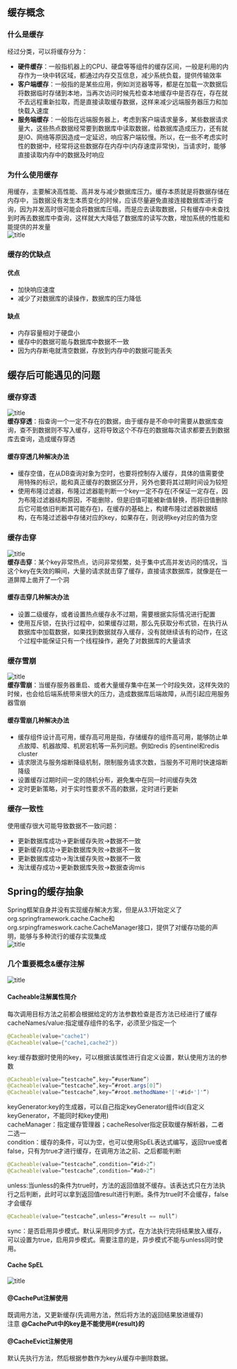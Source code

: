 ## 缓存概念  
### 什么是缓存
经过分类，可以将缓存分为：  
+ **硬件缓存**：一般指机器上的CPU、硬盘等等组件的缓存区间，一般是利用的内存作为一块中转区域，都通过内存交互信息，减少系统负载，提供传输效率  
+ **客户端缓存**：一般指的是某些应用，例如浏览器等等，都是在加载一次数据后将数据临时存储到本地，当再次访问时候先检查本地缓存中是否存在，存在就不去远程重新拉取，而是直接读取缓存数据，这样来减少远端服务器压力和加快载入速度  
+ **服务端缓存**：一般指在远端服务器上，考虑到客户端请求量多，某些数据请求量大，这些热点数据经常要到数据库中读取数据，给数据库造成压力，还有就是IO、网络等原因造成一定延迟，响应客户端较慢。所以，在一些不考虑实时性的数据中，经常将这些数据存在内存中(内存速度非常快)，当请求时，能够直接读取内存中的数据及时响应  
### 为什么使用缓存  
用缓存，主要解决高性能、高并发与减少数据库压力。缓存本质就是将数据存储在内存中，当数据没有发生本质变化的时候，应该尽量避免直接连接数据库进行查询，因为并发高时很可能会将数据库压塌，而是应去读取数据，只有缓存中未查找到时再去数据库中查询，这样就大大降低了数据库的读写次数，增加系统的性能和能提供的并发量  
![title](https://raw.githubusercontent.com/liujinxi931204/image/master/gitnote/2020/11/30/1606724988682-1606724988733.png)  
### 缓存的优缺点  
#### 优点  
+ 加快响应速度  
+ 减少了对数据库的读操作，数据库的压力降低  
#### 缺点  
+ 内存容量相对于硬盘小  
+ 缓存中的数据可能与数据库中数据不一致  
+ 因为内存断电就清空数据，存放到内存中的数据可能丢失  
## 缓存后可能遇见的问题  
### 缓存穿透  
![title](https://raw.githubusercontent.com/liujinxi931204/image/master/gitnote/2020/11/30/1606725860708-1606725860711.png)  
**缓存穿透**：指查询一个一定不存在的数据，由于缓存是不命中时需要从数据库查询，查不到数据则不写入缓存，这将导致这个不存在的数据每次请求都要去到数据库去查询，造成缓存穿透  
#### 缓存穿透几种解决办法  
+ 缓存空值，在从DB查询对象为空时，也要将控制存入缓存，具体的值需要使用特殊的标识，能和真正缓存的数据区分开，另外也要将其过期时间设为较短  
+ 使用布隆过滤器，布隆过滤器能判断一个key一定不存在(不保证一定存在，因为布隆过滤器结构原因，不能删除，但是旧值可能被新值替换，而将旧值删除后它可能依旧判断其可能存在)，在缓存的基础上，构建布隆过滤器数据结构，在布隆过滤器中存储对应的key，如果存在，则说明key对应的值为空  
### 缓存击穿  
![title](https://raw.githubusercontent.com/liujinxi931204/image/master/gitnote/2020/11/30/1606726327408-1606726327410.png)  
**缓存击穿**：某个key非常热点，访问非常频繁，处于集中式高并发访问的情况，当这个key在失效的瞬间，大量的请求就击穿了缓存，直接请求数据库，就像是在一道屏障上凿开了一个洞  
#### 缓存击穿几种解决办法  
+ 设置二级缓存，或者设置热点缓存永不过期，需要根据实际情况进行配置  
+ 使用互斥锁，在执行过程中，如果缓存过期，那么先获取分布式锁，在执行从数据库中加载数据，如果找到数据就存入缓存，没有就继续该有的动作，在这个过程中能保证只有一个线程操作，避免了对数据库的大量请求  
### 缓存雪崩  
![title](https://raw.githubusercontent.com/liujinxi931204/image/master/gitnote/2020/11/30/1606726885946-1606726885947.png)  
**缓存雪崩**：当缓存服务器重启、或者大量缓存集中在某一个时段失效，这样失效的时候，也会给后端系统带来很大的压力，造成数据库后端故障，从而引起应用服务器雪崩  
#### 缓存雪崩几种解决办法  
+ 缓存组件设计高可用，缓存高可用是指，存储缓存的组件高可用，能够防止单点故障、机器故障、机房宕机等一系列问题。例如redis 的sentinel和redis cluster  
+ 请求限流与服务熔断降级机制，限制服务请求次数，当服务不可用时快速熔断降级  
+ 设置缓存过期时间一定的随机分布，避免集中在同一时间缓存失效  
+ 定时更新策略，对于实时性要求不高的数据，定时进行更新  
### 缓存一致性  
使用缓存很大可能导致数据不一致问题：  
+ 更新数据库成功->更新缓存失败->数据不一致  
+ 更新缓存成功->更新数据库失败->数据不一致  
+ 更新数据库成功->淘汰缓存失败->数据不一致  
+ 淘汰缓存成功->更新数据库失败->数据查询mis  
## Spring的缓存抽象  
Spring框架自身并没有实现缓存解决方案，但是从3.1开始定义了org.springframework.cache.Cache和org.srpingframeswork.cache.CacheManager接口，提供了对缓存功能的声明，能够与多种流行的缓存实现集成  
![title](https://raw.githubusercontent.com/liujinxi931204/image/master/gitnote/2020/11/30/1606727529808-1606727529809.png)  
### 几个重要概念&缓存注解  
![title](https://raw.githubusercontent.com/liujinxi931204/image/master/gitnote/2020/11/30/1606727579909-1606727579910.png)  
#### Cacheable注解属性简介  
每次调用目标方法之前都会根据给定的方法参数检查是否方法已经进行了缓存  
cacheNames/value:指定缓存组件的名字，必须至少指定一个  
```java
@Cacheable(value="cache1")
@Cacheable(value={"cache1,cache2"})
```  
key:缓存数据时使用的key，可以根据该属性进行自定义设置，默认使用方法的参数  
```java
@Cacheable(value=”testcache”,key=”#userName”)
@Cacheable(value=”testcache”,key=”#root.args[0]”)
@Cacheable(value=”testcache”,key=”#root.methodName+'['+#id+']'”)
```  
keyGenerator:key的生成器，可以自己指定keyGenerator组件id(自定义keyGenerator，不能同时和key使用)  
cacheManager：指定缓存管理器；cacheResolver指定获取缓存解析器，二者二选一  
condition：缓存的条件，可以为空，也可以使用SpEL表达式编写，返回true或者false，只有为true才进行缓存，在调用方法之前、之后都能判断  
```java
@Cacheable(value=”testcache”,condition=”#id>2”)
@Cacheable(value=”testcache”,condition=”#a0>2”)
```  
unless:当unless的条件为true时，方法的返回值就不缓存。该表达式只在方法执行之后判断，此时可以拿到返回值result进行判断。条件为true时不会缓存，false才会缓存  
```java
@Cacheable(value=”testcache”,unless=”#result == null”)
```  
sync：是否启用异步模式。默认采用同步方式，在方法执行完将结果放入缓存，可以设置为true，启用异步模式。需要注意的是，异步模式不能与unless同时使用。
#### Cache SpEL
![title](https://raw.githubusercontent.com/liujinxi931204/image/master/gitnote/2020/11/30/1606728774849-1606728774851.png)  
#### @CachePut注解使用  
既调用方法，又更新缓存(先调用方法，然后将方法的返回结果放进缓存)  
注意 **@CachePut中的key是不能使用#{result}的**  
#### @CacheEvict注解使用  
默认先执行方法，然后根据参数作为key从缓存中删除数据。








